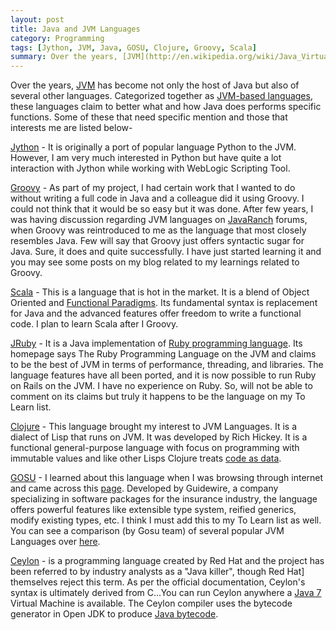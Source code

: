 ```yaml
---
layout: post
title: Java and JVM Languages
category: Programming
tags: [Jython, JVM, Java, GOSU, Clojure, Groovy, Scala]
summary: Over the years, [JVM](http://en.wikipedia.org/wiki/Java_Virtual_Machine "Java Virtual Machine") has become not only the host of Java but also of several other languages. Categorized together as [JVM-based languages](http://en.wikipedia.org/wiki/List_of_JVM_languages), these languages claim to better what and how Java does performs specific functions. Some of this that needs specific mention and those that interests me are listed in this post.
---
```


Over the years,
[JVM](http://en.wikipedia.org/wiki/Java_Virtual_Machine "Java Virtual
Machine") has become not only the host of Java but also of several
other languages. Categorized together as [JVM-based
languages](http://en.wikipedia.org/wiki/List_of_JVM_languages), these
languages claim to better what and how Java does performs specific
functions. Some of these that need specific mention and those that
interests me are listed below-



[Jython](http://www.jython.org/ "Jython") - It is originally a port of
popular language Python to the JVM. However, I am very much interested
in Python but have quite a lot interaction with Jython while working
with WebLogic Scripting Tool.

[Groovy](http://groovy.codehaus.org/ "Groovy") - As part of my
project, I had certain work that I wanted to do without writing a full
code in Java and a colleague did it using Groovy. I could not think
that it would be so easy but it was done. After few years, I was
having discussion regarding JVM languages on
[JavaRanch](www.coderanch.com/forums) forums, when Groovy was
reintroduced to me as the language that most closely resembles Java.
Few will say that Groovy just offers syntactic sugar for Java. Sure,
it does and quite successfully. I have just started learning it and
you may see some posts on my blog related to my learnings related to
Groovy.

[Scala](http://scala-lang.org "Scala") - This is a language that is
hot in the market. It is a blend of Object Oriented and [Functional
Paradigms](http://en.wikipedia.org/wiki/Functional_programming ). Its
fundamental syntax is replacement for Java and the advanced features
offer freedom to write a functional code. I plan to learn Scala after
I Groovy.

[JRuby](http://jruby.org "JRuby") - It is a Java implementation of
[Ruby programming language](http://www.ruby-lang.org/ "Ruby"). Its
homepage says The Ruby Programming Language on the JVM and claims to
be the best of JVM in terms of performance, threading, and libraries.
The language features have all been ported, and it is now possible to
run Ruby on Rails on the JVM. I have no experience on Ruby. So, will
not be able to comment on its claims but truly it happens to be the
language on my To Learn list.

[Clojure](http://clojure.org/ "Clojure") - This language brought my
interest to JVM Languages. It is a dialect of Lisp that runs on JVM.
It was developed by Rich Hickey.  It is a functional general-purpose
language with focus on programming with immutable values and like
other Lisps Clojure treats [code as
data](http://en.wikipedia.org/wiki/Homoiconicity "Code as Data").

[GOSU](http://gosu-lang.org/ "GOSU") - I learned about this language
when I was browsing through internet and came across this
[page](http://www.drdobbs.com/open-source/language-of-the-month-gosu/231001429).
Developed by Guidewire, a company specializing in software packages
for the insurance industry, the language offers powerful features like
extensible type system, reified generics, modify existing types, etc.
I think I must add this to my To Learn list as well. You can see a
comparison (by Gosu team) of several popular JVM Languages over
[here](http://gosu-lang.org/compare.html).

[Ceylon](http://ceylon-lang.org) - is a programming language created
by Red Hat and the project has been referred to by industry analysts
as a "Java killer", though Red Hat] themselves reject this term. As
per the official documentation, Ceylon's syntax is ultimately derived
from C...You can run Ceylon anywhere a [Java
7](http://en.wikipedia.org/wiki/Java_version_history) Virtual Machine
is available. The Ceylon compiler uses the bytecode generator in Open
JDK to produce [Java
bytecode](http://en.wikipedia.org/wiki/Java_bytecode).
